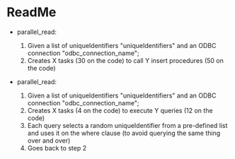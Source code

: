 ReadMe
===================

* parallel_read:
	1) Given a list of uniqueIdentifiers "uniqueIdentifiers" and an ODBC connection "odbc_connection_name";
	2) Creates X tasks (30 on the code) to call Y insert procedures (50 on the code)

* parallel_read:
	1) Given a list of uniqueIdentifiers "uniqueIdentifiers" and an ODBC connection "odbc_connection_name";
	2) Creates X tasks (4 on the code) to execute Y queries (12 on the code)
	3) Each query selects a random uniqueIdentifier from a pre-defined list and uses it on the where clause (to avoid querying the same thing over and over)
	4) Goes back to step 2
